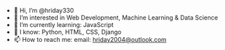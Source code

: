 - 👋 Hi, I’m @hriday330
- 👀 I’m interested in Web Development, Machine Learning & Data Science
- 🌱 I’m currently learning: JavaScript
- 💞️ I know: Python, HTML, CSS, Django
- 📫 How to reach me: email: hriday2004@outlook.com 

<!---
hriday330/hriday330 is a ✨ special ✨ repository because its `README.md` (this file) appears on your GitHub profile.
You can click the Preview link to take a look at your changes.
--->
